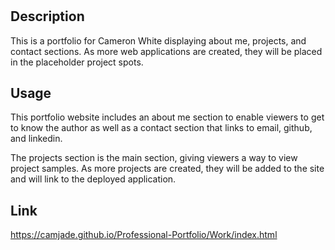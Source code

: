 # <Professional-Portfolio>

## Description

This is a portfolio for Cameron White displaying about me, projects, and contact sections. As more web applications are created, they will be placed in the placeholder project spots. 

## Usage

This portfolio website includes an about me section to enable viewers to get to know the author as well as a contact section that links to email, github, and linkedin. 

The projects section is the main section, giving viewers a way to view project samples. As more projects are created, they will be added to the site and will link to the deployed application.

## Link

  https://camjade.github.io/Professional-Portfolio/Work/index.html
  
